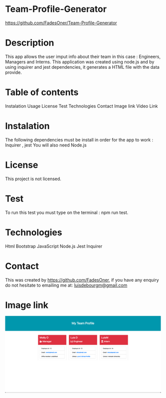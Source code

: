 # Team-Profile-Generator

https://github.com/FadesOner/Team-Profile-Generator

# Description

This app allows the user imput info about their team in this case : Engineers, Managers and Interns.
This application was created using node.js and by using inquirer and jest dependencies, it generates a HTML file with the data provide.

# Table of contents

Instalation
Usage
License
Test
Technologies
Contact
Image link
Video Link

# Instalation

The following dependencies must be install in order for the app to work : Inquirer , jest 
You will also need Node.js

# License

This project is not licensed.

# Test 

To run this test you must type on the terminal : npm run test.

# Technologies

Html
Bootstrap
JavaScript
Node.js
Jest 
Inquirer 

# Contact

This was created by https://github.com/FadesOner, if you have any enquiry do not hesitate to emailing me at: luisdebourgm@gmail.com

# Image link

![The html generated using the app.](./image/teamprofilegenerator.png)

